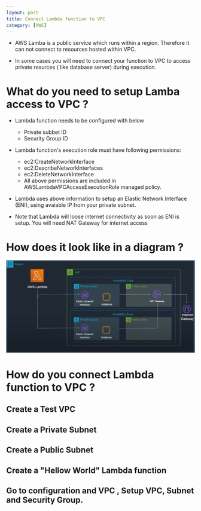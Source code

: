 ```yaml
---
layout: post
title: Connect Lambda function to VPC
category: [AWS]
---
```


- AWS Lamba is a public service which runs within a region. Therefore it can not connect to resources hosted within VPC. 

- In some cases you will need to connect your function to VPC to access private resurces ( like database server) during execution. 

# What do you need to setup Lamba access to VPC ?

- Lambda function needs to be configured with below
    * Private subbet ID
    * Security Group ID 

- Lambda function's execution role must have following permissions:
    * ec2:CreateNetworkInterface
    * ec2:DescribeNetworkInterfaces
    * ec2:DeleteNetworkInterface 
    * All above permissions are included in AWSLambdaVPCAccessExecutionRole managed policy. 


- Lambda uses above information to setup an Elastic Network Interface (ENI), using avaiable IP from your private subnet. 
- Note that Lambda will loose internet connectivity as soon as ENI is setup. You will need NAT Gateway for internet access 

# How does it look like in a diagram ?

![Diagram](/assets/images/connect-lambda-to-vpc.JPG)


# How do you connect Lambda function to VPC ?

## Create a Test VPC

## Create a Private Subnet

## Create a Public Subnet

## Create a "Hellow World" Lambda function

## Go to configuration and VPC , Setup VPC, Subnet and Security Group. 
